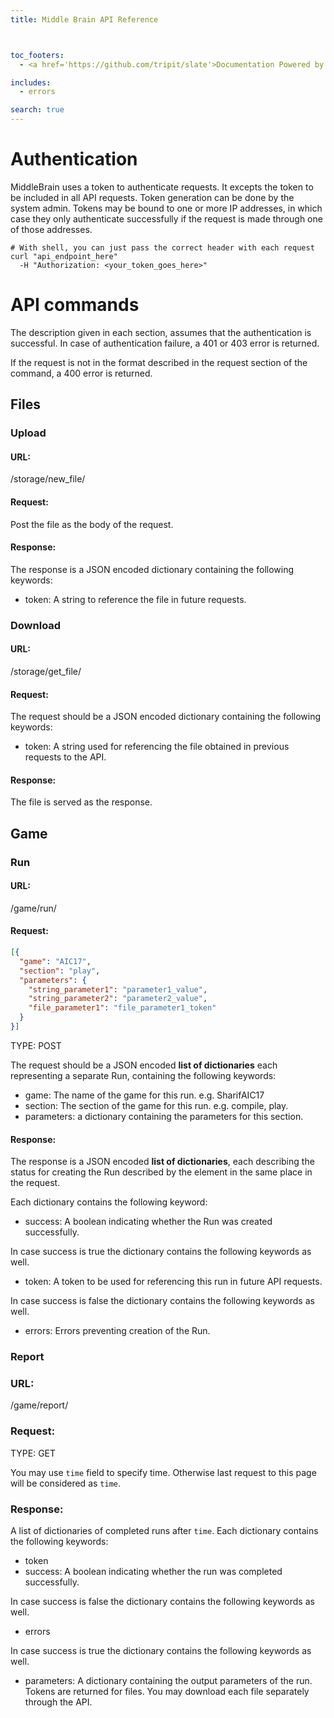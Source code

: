 ```yaml
---
title: Middle Brain API Reference



toc_footers:
  - <a href='https://github.com/tripit/slate'>Documentation Powered by Slate</a>

includes:
  - errors

search: true
---
```



# Authentication

MiddleBrain uses a token to authenticate requests. It excepts the token to be
included in all API requests. Token generation can be done by the system admin.
Tokens may be bound to one or more IP addresses, in which case they only
authenticate successfully if the request is made through one of those addresses.

```
# With shell, you can just pass the correct header with each request
curl "api_endpoint_here"
  -H "Authorization: <your_token_goes_here>"
```

# API commands

The description given in each section,
assumes that the authentication is successful. In case of authentication failure,
a 401 or 403 error is returned.

If the request is not in the format described in the request section
of the command, a 400 error is returned.


## Files

### Upload

#### URL:

<aside>/storage/new_file/</aside>

#### Request:

Post the file as the body of the request.

#### Response:

The response is a JSON encoded dictionary containing the following keywords:

- token: A string to reference the file in future requests.

### Download

#### URL:

<aside>/storage/get_file/</aside>

#### Request:

The request should be a JSON encoded dictionary containing the following
keywords:

- token: A string used for referencing the file obtained in previous requests
to the API.

#### Response:

The file is served as the response.

## Game

### Run

#### URL:

<aside>/game/run/</aside>

#### Request:

```JSON
[{
  "game": "AIC17",
  "section": "play",
  "parameters": {
    "string_parameter1": "parameter1_value",
    "string_parameter2": "parameter2_value",
    "file_parameter1": "file_parameter1_token"
  }
}]
```

TYPE: POST

The request should be a JSON encoded **list of dictionaries**
 each representing a separate Run, containing the following keywords:

- game: The name of the game for this run. e.g. SharifAIC17
- section: The section of the game for this run. e.g. compile, play.
- parameters: a dictionary containing the parameters for this section.




#### Response:

The response is a JSON encoded **list of dictionaries**, each describing the status
for creating the Run described by the element in the same place in the request.

Each dictionary contains the following keyword:

- success: A boolean indicating whether the Run was created successfully.

In case success is true the dictionary contains the following keywords as well.

- token: A token to be used for referencing this run in future API requests.

In case success is false the dictionary contains the following keywords as well.

- errors: Errors preventing creation of the Run.

### Report

### URL:
<aside>/game/report/</aside>

### Request:

TYPE: GET

You may use ``time`` field to specify time.
Otherwise last request to this page will be considered as ``time``.

### Response:
A list of dictionaries of completed runs after ``time``. Each dictionary contains
the following keywords:

- token
- success: A boolean indicating whether the run was completed successfully.

In case success is false the dictionary contains the following keywords as well.

- errors

In case success is true the dictionary contains the following keywords as well.

- parameters: A dictionary containing the output parameters of the run.
Tokens are returned for files. You may download each file separately through
the API.
